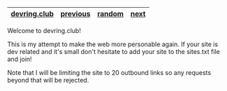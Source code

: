 | [devring.club](https://devring.club/) | [previous](https://devring.club/sites/4/prev) | [random](https://devring.club/rand) | [next](https://devring.club/sites/4/next) |
| ------------------------------------- | ------------------------------------- | ------------------------------------- | ------------------------------------- |


Welcome to devring.club! 

This is my attempt to make the web more personable again. If your site is dev related and it's small don't hesitate to add your site to the sites.txt file and join!

Note that I will be limiting the site to 20 outbound links so any requests beyond that will be rejected.
